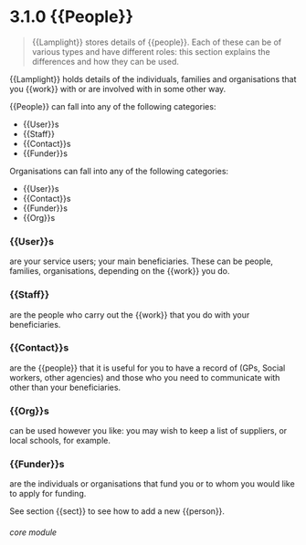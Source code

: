 # 3.1.0    {{People}}

> {{Lamplight}} stores details of {{people}}. Each of these can be of various types and have different roles: this section explains the differences and how they can be used. 

{{Lamplight}} holds details of the individuals, families and organisations that you {{work}} with or are involved with in some other way.

{{People}} can fall into any of the following categories:

  * {{User}}s
  * {{Staff}}
  * {{Contact}}s
  * {{Funder}}s

Organisations can fall into any of the following categories:

  * {{User}}s
 * {{Contact}}s
  * {{Funder}}s
  * {{Org}}s

### {{User}}s

are your service users; your main beneficiaries. These can be people, families, organisations, depending on the {{work}} you do. 

### {{Staff}}

are the people who carry out the {{work}} that you do with your beneficiaries. 

### {{Contact}}s

are the {{people}} that it is useful for you to have a record of (GPs, Social workers, other agencies) and those who you need to communicate with other than your beneficiaries.

### {{Org}}s

can be used however you like: you may wish to keep a list of suppliers, or local schools, for example.

### {{Funder}}s

are the individuals or organisations that fund you or to whom you would like to apply for funding.

See section {{sect}} to see how to add a new {{person}}. 

###### core module

